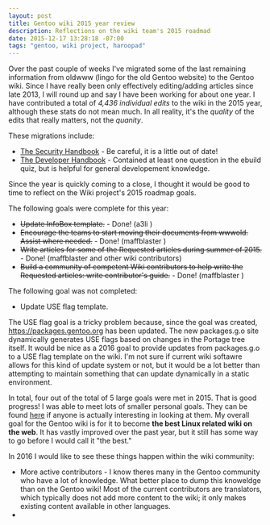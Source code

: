 ```yaml
---
layout: post
title: Gentoo wiki 2015 year review
description: Reflections on the wiki team's 2015 roadmad
date: 2015-12-17 13:28:18 -07:00
tags: "gentoo, wiki project, haroopad"
---
```


Over the past couple of weeks I've migrated some of the last remaining information from oldwww (lingo for the old Gentoo website) to the Gentoo wiki. Since I have really been only effectively editing/adding articles since late 2013, I will round up and say I have been working for about one year. I have contributed a total of *4,436 individual edits* to the wiki in the 2015 year, although these stats do not mean much. In all reality, it's the *quality* of the edits that really matters, not the *quanity*.

These migrations include:

* [The Security Handbook](https://wiki.gentoo.org/wiki/Security_Handbook) - Be careful, it is a little out of date!
* [The Developer Handbook](https://wiki.gentoo.org/wiki/Developer_Handbook) - Contained at least one question in the ebuild quiz, but is helpful for general developement knowledge.

Since the year is quickly coming to a close, I thought it would be good to time to reflect on the Wiki project's 2015 roadmap goals.

The following goals were complete for this year:

* ~~Update InfoBox template.~~ - Done! (a3li )
* ~~Encourage the teams to start moving their documents from wwwold. Assist where needed.~~ - Done! (maffblaster )
* ~~Write articles for some of the Requested articles during summer of 2015.~~ - Done! (maffblaster and other wiki contributors)
* ~~Build a community of competent Wiki contributors to help write the Requested articles: write contributor's guide.~~ - Done! (maffblaster )

The following goal was not completed:

* Update USE flag template.

The USE flag goal is a tricky problem because, since the goal was created, https://packages.gentoo.org has been updated. The new packages.g.o site dynamically generates USE flags based on changes in the Portage tree itself. It would be nice as a 2016 goal to provide updates from packages.g.o to a USE flag template on the wiki. I'm not sure if current wiki softawre allows for this kind of update system or not, but it would be a lot better than attempting to maintain something that can update dynamically in a static environment.

In total, four out of the total of 5 large goals were met in 2015. That is good progress! I was able to meet lots of smaller personal goals. They can be found [here](https://wiki.gentoo.org/wiki/User:Maffblaster/Completed_tasks#2015) if anyone is actually interesting in looking at them. My overall goal for the Gentoo wiki is for it to become **the best Linux related wiki on the web**. It has vastly improved over the past year, but it still has some way to go before I would call it "the best."

In 2016 I would like to see these things happen within the wiki community:

* More active contributors - I know theres many in the Gentoo community who have a lot of knowledge. What better place to dump this knoweldge than on the Gentoo wiki! Most of the current contributors are translators, which typically does not add more content to the wiki; it only makes existing content available in other languages.
* 